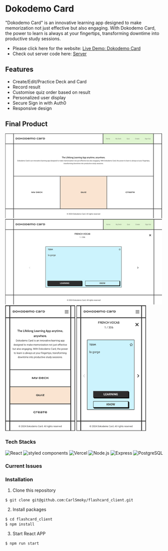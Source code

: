 # Dokodemo Card
"Dokodemo Card" is an innovative learning app designed to make memorization not just effective but also engaging. With Dokodemo Card, the power to learn is always at your fingertips, transforming downtime into productive study sessions.

- Please click here for the website: [Live Demo: Dokodemo Card](https://dokodemocard.vercel.app/)
- Check out server code here: [Server](https://github.com/CarlSmoky/flashcard_server)

## Features
- Create/Edit/Practice Deck and Card
- Record result
- Customise quiz order based on result
- Personalized user display
- Secure Sign in with Auth0
- Responsive design

## Final Product
<div>
<img src="https://github.com/CarlSmoky/flashcard_client/blob/main/doc/Dokodemo_Card_home_desktop.png" alt="home desktop image" width="500px">
<img src="https://github.com/CarlSmoky/flashcard_client/blob/main/doc/Dokodemo_Card_quiz_desktop.png" alt="quiz desktop" width="500px">
</div>
<div>
<img src="https://github.com/CarlSmoky/flashcard_client/blob/main/doc/Dokodemo_Card_home_mobile.png" alt="home mobile" height="400px">
<img src="https://github.com/CarlSmoky/flashcard_client/blob/main/doc/Dokodemo_Card_quiz_mobile.png" alt="quiz mobile" height="400px">
</div>


### Tech Stacks
<div>
<img src="https://img.shields.io/badge/React-20232A?style=for-the-badge&logo=react&logoColor=61DAFB" alt="React">
<img src="https://img.shields.io/badge/styled--components-DB7093?style=for-the-badge&logo=styled-components&logoColor=white" alt="styled components">
<img src="https://img.shields.io/badge/Vercel-000000?style=for-the-badge&logo=vercel&logoColor=white" alt="Vercel">
<img src="https://img.shields.io/badge/node.js-6DA55F?style=for-the-badge&logo=node.js&logoColor=white" alt="Node.js">
<img src="https://img.shields.io/badge/express.js-%23404d59.svg?style=for-the-badge&logo=express&logoColor=%2361DAFB" alt="Express">
<img src="https://img.shields.io/badge/postgres-%23316192.svg?style=for-the-badge&logo=postgresql&logoColor=white" alt="PostgreSQL">
</div>

### Current Issues


### Installation
1. Clone this repository
```console
$ git clone git@github.com:CarlSmoky/flashcard_client.git
```

2. Install packages
```console
$ cd flashcard_client
$ npm install
```

3. Start React APP
```console
$ npm run start
```
